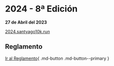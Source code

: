 # 2024 - 8ª Edición

**27 de Abril del 2023**

[2024.santyago10k.run](https://2024.santyago10k.run/)

## Reglamento

[Ir al Reglamento](./reglamento/index.md){ .md-button .md-button--primary }
